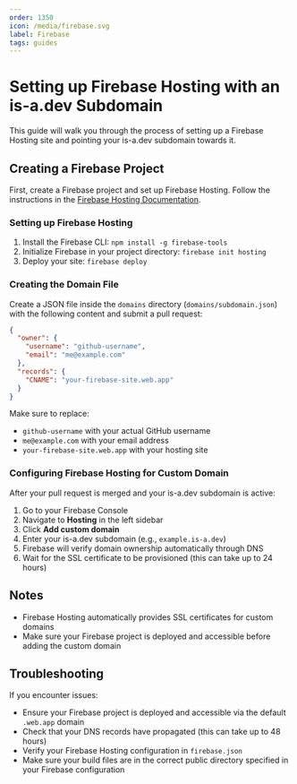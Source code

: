 ```yaml
---
order: 1350
icon: /media/firebase.svg
label: Firebase
tags: guides
---
```


# Setting up Firebase Hosting with an is-a.dev Subdomain

This guide will walk you through the process of setting up a Firebase Hosting site and pointing your is-a.dev subdomain towards it.

## Creating a Firebase Project

First, create a Firebase project and set up Firebase Hosting. Follow the instructions in the [Firebase Hosting Documentation](https://firebase.google.com/docs/hosting/quickstart).

### Setting up Firebase Hosting

1. Install the Firebase CLI: `npm install -g firebase-tools`
2. Initialize Firebase in your project directory: `firebase init hosting`
3. Deploy your site: `firebase deploy`

### Creating the Domain File

Create a JSON file inside the `domains` directory (`domains/subdomain.json`) with the following content and submit a pull request:

```json
{
  "owner": {
    "username": "github-username",
    "email": "me@example.com"
  },
  "records": {
    "CNAME": "your-firebase-site.web.app"
  }
}
```

Make sure to replace:

- `github-username` with your actual GitHub username
- `me@example.com` with your email address
- `your-firebase-site.web.app` with your hosting site

### Configuring Firebase Hosting for Custom Domain

After your pull request is merged and your is-a.dev subdomain is active:

1. Go to your Firebase Console
2. Navigate to **Hosting** in the left sidebar
3. Click **Add custom domain**
4. Enter your is-a.dev subdomain (e.g., `example.is-a.dev`)
5. Firebase will verify domain ownership automatically through DNS
6. Wait for the SSL certificate to be provisioned (this can take up to 24 hours)

## Notes

- Firebase Hosting automatically provides SSL certificates for custom domains
- Make sure your Firebase project is deployed and accessible before adding the custom domain

## Troubleshooting

If you encounter issues:

- Ensure your Firebase project is deployed and accessible via the default `.web.app` domain
- Check that your DNS records have propagated (this can take up to 48 hours)
- Verify your Firebase Hosting configuration in `firebase.json`
- Make sure your build files are in the correct public directory specified in your Firebase configuration
